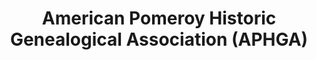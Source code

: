 ---
layout: repo
title: "American Pomeroy Historic Genealogical Association (APHGA)"
id: 22693
permalink: repos/22693/
---